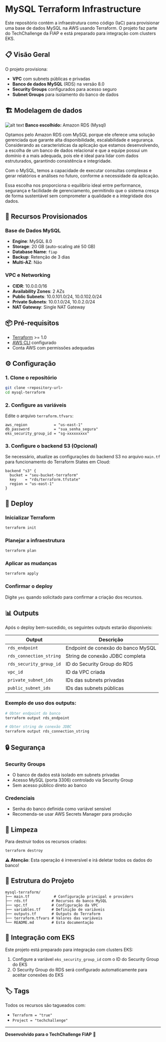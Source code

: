 # MySQL Terraform Infrastructure

Este repositório contém a infraestrutura como código (IaC) para provisionar uma base de dados MySQL na AWS usando Terraform. O projeto faz parte do TechChallenge da FIAP e está preparado para integração com clusters EKS.

## 📋 Visão Geral

O projeto provisiona:

- **VPC** com subnets públicas e privadas
- **Banco de dados MySQL** (RDS) na versão 8.0
- **Security Groups** configurados para acesso seguro
- **Subnet Groups** para isolamento do banco de dados

## 🏗️ Modelagem de dados

![alt text](image.png)
**Banco escolhido:** Amazon RDS (Mysql)

Optamos pelo Amazon RDS com MySQL porque ele oferece uma solução gerenciada que garante alta disponibilidade, escalabilidade e segurança. Considerando as características da aplicação que estamos desenvolvendo, a escolha de um banco de dados relacional e que a equipe possui um domínio é a mais adequada, pois ele é ideal para lidar com dados estruturados, garantindo consistência e integridade.

Com o MySQL, temos a capacidade de executar consultas complexas e gerar relatórios e análises no futuro, conforme a necessidade da aplicação.

Essa escolha nos proporciona o equilíbrio ideal entre performance, segurança e facilidade de gerenciamento, permitindo que o sistema cresça de forma sustentável sem comprometer a qualidade e a integridade dos dados.

## 🚀 Recursos Provisionados

### Base de Dados MySQL

- **Engine**: MySQL 8.0
- **Storage**: 20 GB (auto-scaling até 50 GB)
- **Database Name**: `fiap`
- **Backup**: Retenção de 3 dias
- **Multi-AZ**: Não

### VPC e Networking

- **CIDR**: 10.0.0.0/16
- **Availability Zones**: 2 AZs
- **Public Subnets**: 10.0.101.0/24, 10.0.102.0/24
- **Private Subnets**: 10.0.1.0/24, 10.0.2.0/24
- **NAT Gateway**: Single NAT Gateway

## 📦 Pré-requisitos

- [Terraform](https://www.terraform.io/downloads.html) >= 1.0
- [AWS CLI](https://aws.amazon.com/cli/) configurado
- Conta AWS com permissões adequadas

## ⚙️ Configuração

### 1. Clone o repositório

```bash
git clone <repository-url>
cd mysql-terraform
```

### 2. Configure as variáveis

Edite o arquivo `terraform.tfvars`:

```hcl
aws_region            = "us-east-1"
db_password           = "sua_senha_segura"
eks_security_group_id = "sg-xxxxxxxxx"
```

### 3. Configure o backend S3 (Opcional)

Se necessário, atualize as configurações do backend S3 no arquivo `main.tf` para funcionamento do Terraform States em Cloud:

```hcl
backend "s3" {
  bucket = "seu-bucket-terraform"
  key    = "rds/terraform.tfstate"
  region = "us-east-1"
}
```

## 🚀 Deploy

### Inicializar Terraform

```bash
terraform init
```

### Planejar a infraestrutura

```bash
terraform plan
```

### Aplicar as mudanças

```bash
terraform apply
```

### Confirmar o deploy

Digite `yes` quando solicitado para confirmar a criação dos recursos.

## 📊 Outputs

Após o deploy bem-sucedido, os seguintes outputs estarão disponíveis:

| Output                  | Descrição                          |
| ----------------------- | ---------------------------------- |
| `rds_endpoint`          | Endpoint de conexão do banco MySQL |
| `rds_connection_string` | String de conexão JDBC completa    |
| `rds_security_group_id` | ID do Security Group do RDS        |
| `vpc_id`                | ID da VPC criada                   |
| `private_subnet_ids`    | IDs das subnets privadas           |
| `public_subnet_ids`     | IDs das subnets públicas           |

### Exemplo de uso dos outputs:

```bash
# Obter endpoint do banco
terraform output rds_endpoint

# Obter string de conexão JDBC
terraform output rds_connection_string
```

## 🔒 Segurança

### Security Groups

- O banco de dados está isolado em subnets privadas
- Acesso MySQL (porta 3306) controlado via Security Group
- Sem acesso público direto ao banco

### Credenciais

- Senha do banco definida como variável sensível
- Recomenda-se usar AWS Secrets Manager para produção

## 🧹 Limpeza

Para destruir todos os recursos criados:

```bash
terraform destroy
```

**⚠️ Atenção**: Esta operação é irreversível e irá deletar todos os dados do banco!

## 📁 Estrutura do Projeto

```
mysql-terraform/
├── main.tf           # Configuração principal e providers
├── rds.tf           # Recursos do banco MySQL
├── vpc.tf           # Configuração da VPC
├── variables.tf     # Definição de variáveis
├── outputs.tf       # Outputs do Terraform
├── terraform.tfvars # Valores das variáveis
└── README.md        # Esta documentação
```

## 🤝 Integração com EKS

Este projeto está preparado para integração com clusters EKS:

1. Configure a variável `eks_security_group_id` com o ID do Security Group do EKS
2. O Security Group do RDS será configurado automaticamente para aceitar conexões do EKS

## 🏷️ Tags

Todos os recursos são tagueados com:

- `Terraform = "true"`
- `Project = "techchallenge"`

---

**Desenvolvido para o TechChallenge FIAP** 🚀

